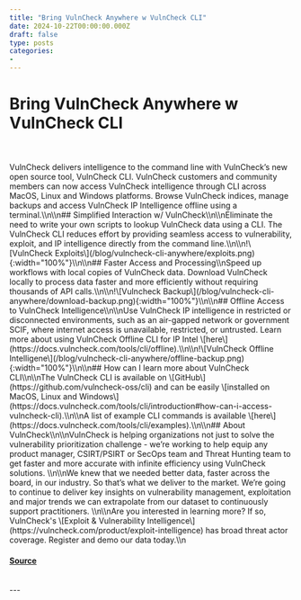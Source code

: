 ```yaml
---
title: "Bring VulnCheck Anywhere w VulnCheck CLI"
date: 2024-10-22T00:00:00.000Z
draft: false
type: posts
categories: 
- 
---
```

# Bring VulnCheck Anywhere w VulnCheck CLI

<br/>

<br/>
VulnCheck delivers intelligence to the command line with VulnCheck’s new open source tool, VulnCheck CLI. VulnCheck customers and community members can now access VulnCheck intelligence through CLI across MacOS, Linux and Windows platforms. Browse VulnCheck indices, manage backups and access VulnCheck IP Intelligence offline using a terminal.\\n\\n## Simplified Interaction w/ VulnCheck\\n\\nEliminate the need to write your own scripts to lookup VulnCheck data using a CLI. The VulnCheck CLI reduces effort by providing seamless access to vulnerability, exploit, and IP intelligence directly from the command line.\\n\\n!\[VulnCheck Exploits\](/blog/vulncheck-cli-anywhere/exploits.png){:width="100%"}\\n\\n## Faster Access and Processing\\nSpeed up workflows with local copies of VulnCheck data. Download VulnCheck locally to process data faster and more efficiently without requiring thousands of API calls.\\n\\n!\[Vulncheck Backup\](/blog/vulncheck-cli-anywhere/download-backup.png){:width="100%"}\\n\\n## Offline Access to VulnCheck Intelligence\\n\\nUse VulnCheck IP intelligence in restricted or disconnected environments, such as an air-gapped network or government SCIF, where internet access is unavailable, restricted, or untrusted. Learn more about using VulnCheck Offline CLI for IP Intel \[here\](https://docs.vulncheck.com/tools/cli/offline).\\n\\n!\[VulnCheck Offline Intelligene\](/blog/vulncheck-cli-anywhere/offline-backup.png){:width="100%"}\\n\\n## How can I learn more about VulnCheck CLI\\n\\nThe VulnCheck CLI is available on \[GitHub\](https://github.com/vulncheck-oss/cli) and can be easily \[installed on MacOS, Linux and Windows\](https://docs.vulncheck.com/tools/cli/introduction#how-can-i-access-vulncheck-cli).\\n\\nA list of example CLI commands is available \[here\](https://docs.vulncheck.com/tools/cli/examples).\\n\\n## About VulnCheck\\n\\nVulnCheck is helping organizations not just to solve the vulnerability prioritization challenge - we’re working to help equip any product manager, CSIRT/PSIRT or SecOps team and Threat Hunting team to get faster and more accurate with infinite efficiency using VulnCheck solutions. \\n\\nWe knew that we needed better data, faster across the board, in our industry. So that’s what we deliver to the market. We’re going to continue to deliver key insights on vulnerability management, exploitation and major trends we can extrapolate from our dataset to continuously support practitioners. \\n\\nAre you interested in learning more? If so, VulnCheck's \[Exploit & Vulnerability Intelligence\](https://vulncheck.com/product/exploit-intelligence) has broad threat actor coverage. Register and demo our data today.\\n

#### [Source](https://vulncheck.com/blog/vulncheck-cli-anywhere)

<br/>
---
